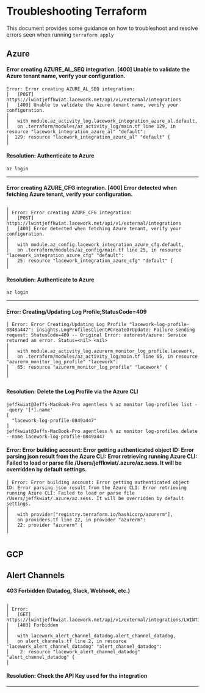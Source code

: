 # Troubleshooting Terraform
This document provides some guidance on how to troubleshoot and resolve errors seen when running `terraform apply`

## Azure

#### Error creating AZURE_AL_SEQ integration.  [400] Unable to validate the Azure tenant name, verify your configuration.
```
Error: Error creating AZURE_AL_SEQ integration: 
│   [POST] https://lwintjeffkwiat.lacework.net/api/v1/external/integrations
│   [400] Unable to validate the Azure tenant name, verify your configuration.
│ 
│   with module.az_activity_log.lacework_integration_azure_al.default,
│   on .terraform/modules/az_activity_log/main.tf line 129, in resource "lacework_integration_azure_al" "default":
│  129: resource "lacework_integration_azure_al" "default" {
│ 
```

#### Resolution: Authenticate to Azure

```
az login
```

---

#### Error creating AZURE_CFG integration.  [400] Error detected when fetching Azure tenant, verify your configuration.
```
╷
│ Error: Error creating AZURE_CFG integration: 
│   [POST] https://lwintjeffkwiat.lacework.net/api/v1/external/integrations
│   [400] Error detected when fetching Azure tenant, verify your configuration.
│ 
│   with module.az_config.lacework_integration_azure_cfg.default,
│   on .terraform/modules/az_config/main.tf line 25, in resource "lacework_integration_azure_cfg" "default":
│   25: resource "lacework_integration_azure_cfg" "default" {
│ 
```

#### Resolution: Authenticate to Azure

```
az login
```

---

#### Error: Creating/Updating Log Profile;StatusCode=409

```
│ Error: Error Creating/Updating Log Profile "lacework-log-profile-0849a447": insights.LogProfilesClient#CreateOrUpdate: Failure sending request: StatusCode=409 -- Original Error: autorest/azure: Service returned an error. Status=<nil> <nil>
│ 
│   with module.az_activity_log.azurerm_monitor_log_profile.lacework,
│   on .terraform/modules/az_activity_log/main.tf line 65, in resource "azurerm_monitor_log_profile" "lacework":
│   65: resource "azurerm_monitor_log_profile" "lacework" {
│ 
╵
```

#### Resolution: Delete the Log Profile via the Azure CLI

```
jeffkwiat@Jeffs-MacBook-Pro agentless % az monitor log-profiles list --query '[*].name'                    
[
  "lacework-log-profile-0849a447"
]
jeffkwiat@Jeffs-MacBook-Pro agentless % az monitor log-profiles delete --name lacework-log-profile-0849a447  
```

#### Error: Error building account: Error getting authenticated object ID: Error parsing json result from the Azure CLI: Error retrieving running Azure CLI: Failed to load or parse file /Users/jeffkwiat/.azure/az.sess. It will be overridden by default settings.

```
│ Error: Error building account: Error getting authenticated object ID: Error parsing json result from the Azure CLI: Error retrieving running Azure CLI: Failed to load or parse file /Users/jeffkwiat/.azure/az.sess. It will be overridden by default settings.
│ 
│   with provider["registry.terraform.io/hashicorp/azurerm"],
│   on providers.tf line 22, in provider "azurerm":
│   22: provider "azurerm" {
│ 


```

## GCP



## Alert Channels

#### 403 Forbidden (Datadog, Slack, Webhook, etc.)
```
╷
│ Error: 
│   [GET] https://lwintjeffkwiat.lacework.net/api/v1/external/integrations/LWINTJEF_D935A35DF4216C13BD14D6521AEA193D12EE2D6945193D7
│   [403] Forbidden
│ 
│   with lacework_alert_channel_datadog.alert_channel_datadog,
│   on alert_channels.tf line 2, in resource "lacework_alert_channel_datadog" "alert_channel_datadog":
│    2: resource "lacework_alert_channel_datadog" "alert_channel_datadog" {
│ 
```

#### Resolution: Check the API Key used for the integration

---
